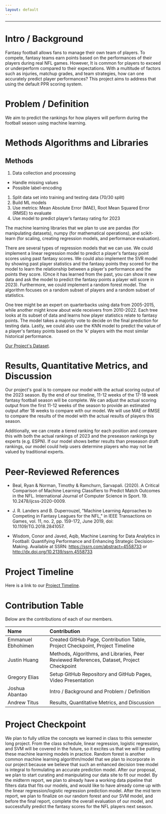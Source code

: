 ```yaml
---
layout: default
---
```


* * *

# Intro / Background

Fantasy football allows fans to manage their own team of players. To compete, fantasy teams earn points based on the performances of their players during real NFL games. However, It is common for players to exceed or underperform compared to their expectations. With a multitude of factors such as injuries, matchup grades, and team strategies, how can one accurately predict player performances? This project aims to address that using the default PPR scoring system.

# Problem / Definition

We aim to predict the rankings for how players will perform during the football season using machine learning.

# Methods Algorithms and Libraries

## Methods

1. Data collection and processing
  * Handle missing values
  * Possible label-encoding
1. Split data set into training and testing data (70/30 split)
1. Build ML models
1. Use metrics: Mean Absolute Error (MAE), Root Mean Squared Error (RMSE) to evaluate
1. Use model to predict player’s fantasy rating for 2023

The machine learning libraries that we plan to use are pandas (for manipulating datasets), numpy (for mathematical operations), and scikit-learn (for scaling, creating regression models, and performance evaluation).

There are several types of regression models that we can use. We could implement a linear regression model to predict a player's fantasy point scores using past fantasy scores. We could also implement the SVR model by showing past player statistics and the fantasy points they scored for the model to learn the relationship between a player's performance and the points they score. (Once it has learned from the past, you can show it new data and ask the model to predict the fantasy points a player will score in 2023). Furthermore, we could implement a random forest model. The algorithm focuses on a random subset of players and a random subset of statistics. 

One tree might be an expert on quarterbacks using data from 2005-2015, while another might know about wide receivers from 2010-2022. Each tree looks at its subset of data and learns how player statistics relate to fantasy points. The model takes a majority vote to decide on the final prediction for testing data. Lastly, we could also use the KNN model to predict the value of a player's fantasy points based on the 'k' players with the most similar historical performance. 

[Our Project's Dataset](https://fantasydata.com/nfl/fantasy-football-leaders?season=2022&seasontype=3&scope=1&subscope=1&startweek=1&endweek=1&aggregatescope=1&range=1).

# Results, Quantitative Metrics, and Discussion

Our project's goal is to compare our model with the actual scoring output of the 2023 season. By the end of our timeline, 11-12 weeks of the 17-18 week fantasy football season will be complete. We can adjust the actual scoring output from the first 11-12 weeks of the season to provide an estimated output after 18 weeks to compare with our model. We will use MAE or RMSE to compare the results of the model with the actual results of players this season.

Additionally, we can create a tiered ranking for each position and compare this with both the actual rankings of 2023 and the preseason rankings by experts (e.g. ESPN). If our model shows better results than preseason draft rankings, our model could help users determine players who may not be valued by traditional experts.

# Peer-Reviewed References

* Beal, Ryan & Norman, Timothy & Ramchurn, Sarvapali. (2020). A Critical Comparison of Machine Learning Classifiers to Predict Match Outcomes in the NFL. International Journal of Computer Science in Sport. 19. 10.2478/ijcss-2020-0009. 

* J. R. Landers and B. Duperrouzel, "Machine Learning Approaches to Competing in Fantasy Leagues for the NFL," in IEEE Transactions on Games, vol. 11, no. 2, pp. 159-172, June 2019, doi: 10.1109/TG.2018.2841057.

* Wisdom, Conor and Javed, Aqib, Machine Learning for Data Analytics in Football: Quantifying Performance and Enhancing Strategic Decision-Making. Available at SSRN: https://ssrn.com/abstract=4558733 or http://dx.doi.org/10.2139/ssrn.4558733

# Project Timeline

Here is a link to our [Project Timeline](https://docs.google.com/spreadsheets/d/1PfeLZonz-8v8Uf2v6IxM1N3aaypRdWp5/edit?usp=sharing&ouid=115243335959569312831&rtpof=true&sd=true).

# Contribution Table

Below are the contributions of each of our members.

| Name                 | Contribution                                                                                      |
|:---------------------|:--------------------------------------------------------------------------------------------------|
| Emmanuel Ebhohimen   | Created GitHub Page, Contribution Table, Project Checkpoint, Project Timeline                     |
| Justin Huang         | Methods, Algorithms, and Libraries, Peer Reviewed References, Dataset, Project Checkpoint         |
| Gregory Elias        | Setup GitHub Repository and GitHub Pages, Video Presentation                                      |
| Joshua Abantao       | Intro / Background and Problem / Definition                                                       |
| Andrew Titus         | Results, Quantitative Metrics, and Discussion                                                     |

# Project Checkpoint

We plan to fully utilize the concepts we learned in class to this semester long project. From the class schedule, linear regression, logistic regression, and SVM will be covered in the future, so it excites us that we will be putting these machine learning models in practice. Random forest is another common machine learning algorithm/model that we plan to incorporate in our project because we believe that such an enhanced decision tree model is integral to formulating an accurate prediction model. After our proposal, we plan to start curating and manipulating our data site to fit our model. By the midterm report, we plan to already have a working data pipeline that filters data that fits our models, and would like to have already come up with the linear regression/logistic regression prediction model. After the mid term report, we plan to finalize on our random forest and our SVM model, and before the final report, complete the overall evaluation of our model, and successfully predict the fantasy scores for the NFL players next season.
